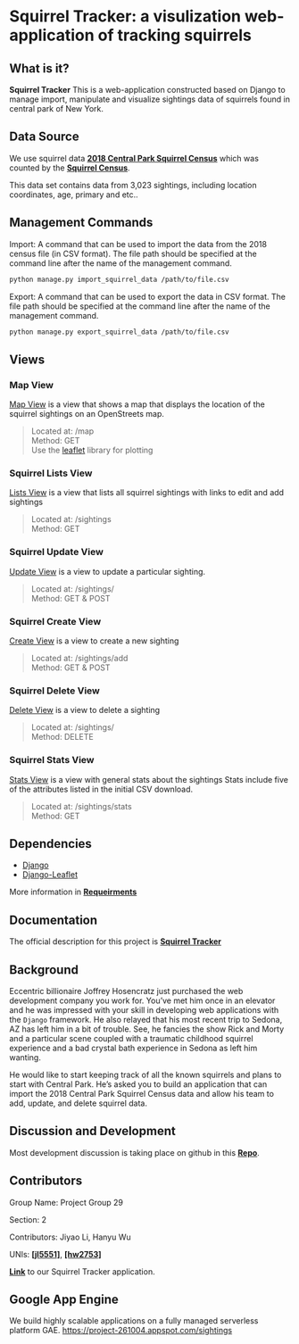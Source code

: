 # Squirrel Tracker: a visulization web-application of tracking squirrels


## What is it?

**Squirrel Tracker** This is a web-application constructed based on Django to manage import, manipulate and visualize sightings data of squirrels found in central park of New York.


## Data Source
We use squirrel data [**2018 Central Park Squirrel Census**](https://data.cityofnewyork.us/Environment/2018-Central-Park-Squirrel-Census-Squirrel-Data/vfnx-vebw) which was counted by the [**Squirrel Census**](https://www.thesquirrelcensus.com/). 

This data set contains data from 3,023 sightings, including location coordinates, age, primary and etc..


## Management Commands
Import: A command that can be used to import the data from the 2018 census file (in CSV format). The file path should be specified at the command line after the name of the management command. 

```sh
python manage.py import_squirrel_data /path/to/file.csv
```

Export: A command that can be used to export the data in CSV format. The file path should be specified at the command line after the name of the management command.

```sh
python manage.py export_squirrel_data /path/to/file.csv
```

## Views

### Map View    
[Map View](https://project-261004.appspot.com/map/)   is a view that shows a map that displays the location of the squirrel sightings on an OpenStreets map.   
>Located at: /map   
Method: GET   
Use the [leaflet](https://leafletjs.com/) library for plotting   

### Squirrel Lists View   
[Lists View](https://project-261004.appspot.com/sightings/) is a view that lists all squirrel sightings with links to edit and add sightings   
>Located at: /sightings   
	Method: GET   

### Squirrel Update View   
[Update View](https://project-261004.appspot.com/sightings/13E-AM-1017-05/) is a view to update a particular sighting.    
>Located at: /sightings/<unique-squirrel-id>   
	Method: GET & POST   


### Squirrel Create View   
[Create View](https://project-261004.appspot.com/sighitngs/add/) is a view to create a new sighting   
>Located at: /sightings/add   
	Method: GET & POST   

### Squirrel Delete View   
[Delete View](https://project-261004.appspot.com/sightings/13E-AM-1017-05/) is a view to delete a sighting    
>Located at: /sightings/<unique-squirrel-id>   
	Method: DELETE   

### Squirrel Stats View   
[Stats View](https://project-261004.appspot.com/sightings/stats/) is a view with general stats about the sightings
Stats include five of the attributes listed in the initial CSV download.    
>Located at: /sightings/stats   
Method: GET   



## Dependencies
- [Django](https://www.djangoproject.com)
- [Django-Leaflet](https://django-leaflet.readthedocs.io/en/latest/)  

More information in [**Requeirments**](https://github.com/Anthony1Li/final_project/blob/master/requirements.txt)

## Documentation
The official description for this project is [**Squirrel Tracker**](https://docs.google.com/document/d/1SPv3fMDKiemrR86rD-S9ecvI2npz3PljDzwCfxK2x5g/edit)

## Background
Eccentric billionaire Joffrey Hosencratz just purchased the web development company you work for. You’ve met him once in an elevator and he was impressed with your skill in developing web applications with the ``Django`` framework. He also relayed that his most recent trip to Sedona, AZ has left him in a bit of trouble. See, he fancies the show Rick and Morty and a particular scene coupled with a traumatic childhood squirrel experience and a bad crystal bath experience in Sedona as left him wanting. 

He would like to start keeping track of all the known squirrels and plans to start with Central Park. He’s asked you to build an application that can import the 2018 Central Park Squirrel Census data and allow his team to add, update, and delete squirrel data. 



## Discussion and Development
Most development discussion is taking place on github in this [**Repo**](https://github.com/Anthony1Li/final_project).


## Contributors

Group Name: Project Group 29

Section: 2

Contributors: Jiyao Li, Hanyu Wu

UNIs: [**[jl5551]**](https://github.com/Anthony1Li), [**[hw2753]**](https://github.com/harrywoo)

[**Link**](https://project-261004.appspot.com/sightings) to our Squirrel Tracker application.

## Google App Engine

We build highly scalable applications on a fully managed serverless platform GAE.
<https://project-261004.appspot.com/sightings>
